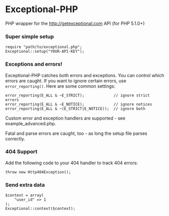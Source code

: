 # Exceptional-PHP

PHP wrapper for the http://getexceptional.com API (for PHP 5.1.0+)

### Super simple setup

    require "path/to/exceptional.php";
    Exceptional::setup("YOUR-API-KEY");

### Exceptions and errors!

Exceptional-PHP catches both errors and exceptions. You can control which errors are caught. If you want to ignore certain errors, use `error_reporting()`. Here are some common settings:

    error_reporting(E_ALL & ~E_STRICT);             // ignore strict errors
    error_reporting(E_ALL & ~E_NOTICE);             // ignore notices
    error_reporting(E_ALL & ~(E_STRICT|E_NOTICE));  // ignore both

Custom error and exception handlers are supported - see example_advanced.php.

Fatal and parse errors are caught, too - as long the setup file parses correctly.

### 404 Support

Add the following code to your 404 handler to track 404 errors:

    throw new Http404Exception();
    
### Send extra data

    $context = array(
        "user_id" => 1
    );
    Exceptional::context($context);
